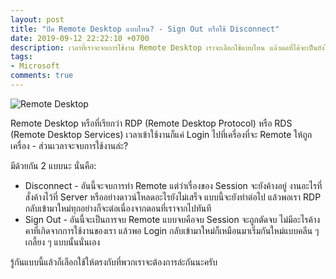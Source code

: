 ```yaml
---
layout: post
title: "ปิด Remote Desktop แบบไหน? - Sign Out หรือใช้ Disconnect"
date: 2019-09-12 22:22:10 +0700
description: เวลาที่เราจะจบการใช้งาน Remote Desktop เราจะเลือกใช้แบบไหน แล้วผลที่ได้จะเป็นยังไงบ้างเหรอครับ?
tags:
- Microsoft
comments: true
---
```

![Remote Desktop](https://res.cloudinary.com/sdees-reallife/image/upload/v1568281371/remote-desktop.png)

Remote Desktop หรือที่เรียกว่า RDP (Remote Desktop Protocol) หรือ RDS (Remote Desktop Services) เวลาเข้าใช้งานก็แค่ Login ไปที่เครื่องที่จะ Remote ให้ถูกเครื่อง - ส่วนเวลาจะจบการใช้งานล่ะ?

มีด้วยกัน 2 แบบนะ นั่นคือ:
- Disconnect - อันนี้จะจบการทำ Remote แต่ว่าเรื่องของ Session จะยังค้างอยู่ งานอะไรที่สั่งค้างไว้ที่ Server หรืออย่างดาวน์โหลดอะไรยังไม่เสร็จ แบบนี้จะยังทำต่อไป แล้วพอเรา RDP กลับเข้ามาใหม่ทุกอย่างก็จะต่อเนื่องจากตอนที่เราจากไปทันที
- Sign Out - อันนี้จะเป็นการจบ Remote แบบจบคือจบ Session จะถูกตัดจบ ไม่มีอะไรค้างคาที่เกิดจากการใช้งานของเรา แล้วพอ Login กลับเข้ามาใหม่ก็เหมือนมาเริ่มกันใหม่แบบคลีน ๆ เกลี้ยง ๆ แบบนั้นนั่นเอง

รู้กันแบบนี้แล้วก็เลือกใช้ให้ตรงกับที่พวกเราจะต้องการล่ะกันนะครับ
